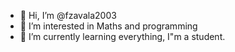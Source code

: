 - 👋 Hi, I’m @fzavala2003
- 👀 I’m interested in Maths and programming
- 🌱 I’m currently learning everything, I"m a student.

<!---
fzavala2003/fzavala2003 is a ✨ special ✨ repository because its `README.md` (this file) appears on your GitHub profile.
You can click the Preview link to take a look at your changes.
--->
